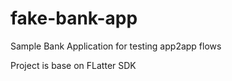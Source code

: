 # fake-bank-app
Sample Bank Application for testing app2app flows  

Project is base on FLatter SDK  

